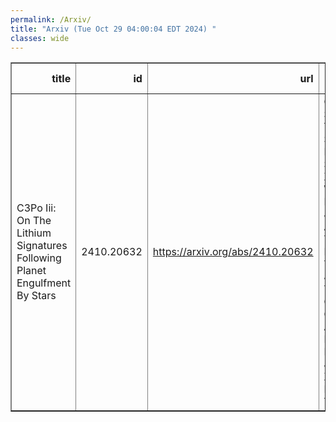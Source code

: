 ```yaml
---
permalink: /Arxiv/
title: "Arxiv (Tue Oct 29 04:00:04 EDT 2024) "
classes: wide
---
```

<table border="1" class="dataframe">
  <thead>
    <tr style="text-align: right;">
      <th>title</th>
      <th>id</th>
      <th>url</th>
      <th>authors</th>
      <th>Local Authors</th>
    </tr>
  </thead>
  <tbody>
    <tr>
      <td>C3Po Iii: On The Lithium Signatures Following Planet Engulfment By Stars</td>
      <td>2410.20632</td>
      <td><a href="https://arxiv.org/abs/2410.20632" target="_blank">https://arxiv.org/abs/2410.20632</a></td>
      <td>Qinghui Sun, Yuan-Sen Ting, Fan Liu, Sharon Xuesong Wang, Barbara J. Anthony-Twarog, Bruce A. Twarog, Jia-Yi Yang, Di-Chang Chen, Amanda I. Karakas, Ji-Wei Xie, David Yong</td>
      <td>Yuan-Sen Ting</td>
    </tr>
  </tbody>
</table>